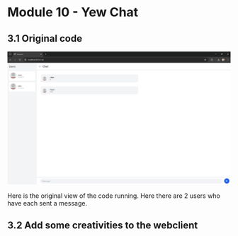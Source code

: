 # Module 10 - Yew Chat

## 3.1 Original code
![Running the program with 3 users from original code](./initial_code.png)

Here is the original view of the code running. Here there are 2 users who have each sent a message.

## 3.2 Add some creativities to the webclient